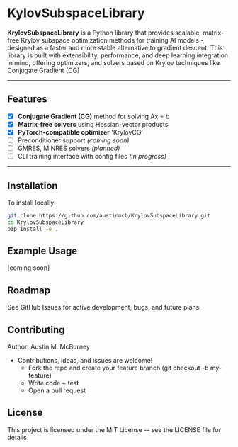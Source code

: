 # KylovSubspaceLibrary
**KrylovSubspaceLibrary** is a Python library that provides scalable, matrix-free Krylov subspace optimization methods for training AI models - designed as a faster and more stable alternative to gradient descent.
This library is built with extensibility, performance, and deep learning integration in mind, offering optimizers, and solvers based on Krylov techniques like Conjugate Gradient (CG)

---

## Features

- [x] **Conjugate Gradient (CG)** method for solving Ax = b
- [x] **Matrix-free solvers** using Hessian-vector products
- [x] **PyTorch-compatible optimizer** 'KrylovCG'
- [ ] Preconditioner support *(coming soon)*
- [ ] GMRES, MINRES solvers *(planned)*
- [ ] CLI training interface with config files *(in progress)*
      
---

## Installation
To install locally:
```bash
git clone https://github.com/austinmcb/KrylovSubspaceLibrary.git
cd KrylovSubspaceLibrary
pip install -e .

```
## Example Usage
[coming soon]

## Roadmap

See GitHub Issues for active development, bugs, and future plans

## Contributing

Author: Austin M. McBurney

- Contributions, ideas, and issues are welcome!
  - Fork the repo and create your feature branch (git checkout -b my-feature)
  - Write code + test
  - Open a pull request

## License

This project is licensed under the MIT License -- see the LICENSE file for details
